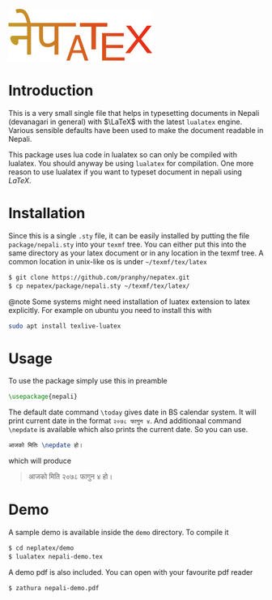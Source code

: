 ![](images/logo.png)

# Introduction
This is a very small single file that helps in typesetting documents in Nepali (devanagari in general) with $\LaTeX$ with the latest `lualatex` engine. Various sensible defaults have been used to make the document readable in Nepali.

This package uses lua code in lualatex so can only be compiled with lualatex. You should anyway be using `lualatex` for compilation. One more reason to use lualatex if you want to typeset document in nepali using $LaTeX$.

# Installation

Since this is a single `.sty` file, it can be easily installed by putting the file `package/nepali.sty` into your `texmf` tree. You can either put this into the same directory as your latex document or in any location in the texmf tree. A common location in unix-like os is under `~/texmf/tex/latex`

```bash
$ git clone https://github.com/pranphy/nepatex.git
$ cp nepatex/package/nepali.sty ~/texmf/tex/latex/
```



@note Some systems might need installation of luatex extension to latex explicitly. For example on ubuntu you need to install this with
```bash
sudo apt install texlive-luatex
```

# Usage

To use the package simply use this in preamble

```latex
\usepackage{nepali}
```

The default date command `\today` gives date in BS calendar system. It will print current date in the format `२०७८ फागुन ४`. And additionaal command `\nepdate` is available which also prints the current date. So you can use.

```latex
आजको मितिः \nepdate हो।
```

which will produce

> आजको मिति २०७८ फागुन ४ हो।

# Demo

A sample demo is available inside the `demo` directory. To compile it 

```bash
$ cd neplatex/demo
$ lualatex nepali-demo.tex
```
A demo pdf is also included. You can open with your favourite pdf reader

```bash
$ zathura nepali-demo.pdf
```

